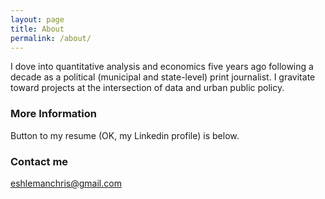 ```yaml
---
layout: page
title: About
permalink: /about/
---
```


I dove into quantitative analysis and economics five years ago following a decade as a political (municipal and state-level) print journalist. I gravitate toward projects at the intersection of data and urban public policy. 

### More Information

Button to my resume (OK, my Linkedin profile) is below. 

### Contact me

[eshlemanchris@gmail.com](mailto:eshlemanchris@gmail.com)
